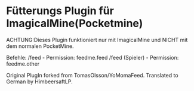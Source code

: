 # Fütterungs Plugin für ImagicalMine(Pocketmine)

 ACHTUNG:Dieses Plugin funktioniert nur mit ImagicalMine und NICHT mit dem normalen PocketMine. 

Befehle:
 /feed - Permission: feedme.feed
 /feed (Spieler) - Permission: feedme.other 

Original PlugIn forked from TomasOlsson/YoMomaFeed. 
Translated to German by HimbeersaftLP.
